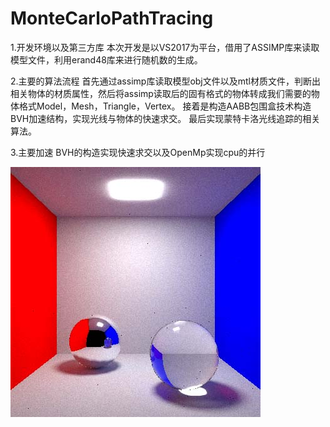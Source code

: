 # MonteCarloPathTracing

1.开发环境以及第三方库
本次开发是以VS2017为平台，借用了ASSIMP库来读取模型文件，利用erand48库来进行随机数的生成。

2.主要的算法流程
首先通过assimp库读取模型obj文件以及mtl材质文件，判断出相关物体的材质属性，然后将assimp读取后的固有格式的物体转成我们需要的物体格式Model，Mesh，Triangle，Vertex。
接着是构造AABB包围盒技术构造BVH加速结构，实现光线与物体的快速求交。
最后实现蒙特卡洛光线追踪的相关算法。

3.主要加速
BVH的构造实现快速求交以及OpenMp实现cpu的并行

<img src="https://github.com/seu-xh/MonteCarloPathTracing/blob/master/1.jpg">
